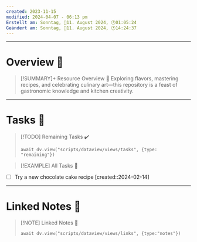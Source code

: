 ```yaml
---
created: 2023-11-15
modified: 2024-04-07 - 06:13 pm
Erstellt am: Sonntag, 📅11. August 2024, 🕐01:05:24
Geändert am: Sonntag, 📅11. August 2024, 🕐14:24:37
---
```


---

# Overview 👀

> [!SUMMARY]+ Resource Overview 🙋
> Exploring flavors, mastering recipes, and celebrating culinary art—this repository is a feast of gastronomic knowledge and kitchen creativity. 

---

# Tasks 📝

> [!TODO] Remaining Tasks ✔️
> 
> ```dataviewjs
> await dv.view("scripts/dataview/views/tasks", {type: "remaining"})
> ```

> [!EXAMPLE] All Tasks 📝 <js-todo-callout></js-todo-callout>

- [ ] Try a new chocolate cake recipe [created::2024-02-14]

---

# Linked Notes 📃

> [!NOTE] Linked Notes 🔗
> 
> ```dataviewjs
> await dv.view("scripts/dataview/views/links", {type:"notes"})
> ```